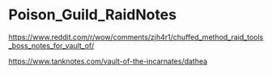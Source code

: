 # Poison_Guild_RaidNotes


https://www.reddit.com/r/wow/comments/zjh4r1/chuffed_method_raid_tools_boss_notes_for_vault_of/

https://www.tanknotes.com/vault-of-the-incarnates/dathea
